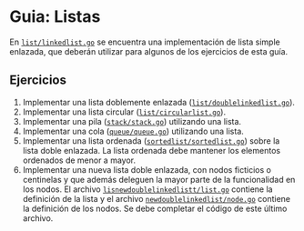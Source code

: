 # Guia: Listas

En [`list/linkedlist.go`](list/linkedlist.go) se encuentra una implementación de lista simple enlazada, que deberán utilizar para algunos de los ejercicios de esta guía.

## Ejercicios

1. Implementar una lista doblemente enlazada ([`list/doublelinkedlist.go`](list/doublelinkedlist.go)).
2. Implementar una lista circular ([`list/circularlist.go`](list/circularlist.go)).
3. Implementar una pila ([`stack/stack.go`](stack/stack.go)) utilizando una lista.
4. Implementar una cola ([`queue/queue.go`](queue/queue.go)) utilizando una lista.
5. Implementar una lista ordenada ([`sortedlist/sortedlist.go`](sortedlist/sortedlist.go)) sobre la lista doble enlazada. La lista ordenada debe mantener los elementos ordenados de menor a mayor.
6. Implementar una nueva lista doble enlazada, con nodos ficticios o centinelas y que además deleguen la mayor parte de la funcionalidad en los nodos. El archivo [`lisnewdoublelinkedlistt/list.go`](newdoublelinkedlist/list.go) contiene la definición de la lista y el archivo [`newdoublelinkedlist/node.go`](newdoublelinkedlist/node.go) contiene la definición de los nodos. Se debe completar el código de este último archivo.
